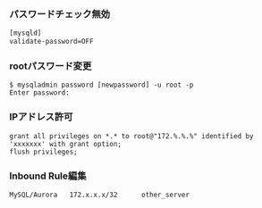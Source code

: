 ### パスワードチェック無効
```bash
[mysqld]
validate-password=OFF 
```

### rootパスワード変更
```
$ mysqladmin password [newpassword] -u root -p
Enter password:
```

### IPアドレス許可
```
grant all privileges on *.* to root@"172.%.%.%" identified by 'xxxxxxx' with grant option;
flush privileges;
```
### Inbound Rule編集
```
MySQL/Aurora   172.x.x.x/32      other_server
```

